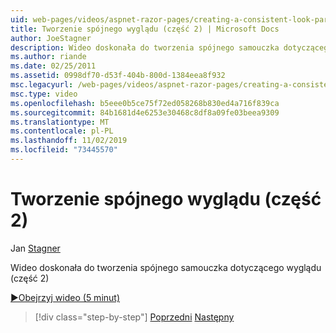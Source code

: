 ```yaml
---
uid: web-pages/videos/aspnet-razor-pages/creating-a-consistent-look-part-2
title: Tworzenie spójnego wyglądu (część 2) | Microsoft Docs
author: JoeStagner
description: Wideo doskonała do tworzenia spójnego samouczka dotyczącego wyglądu (część 2)
ms.author: riande
ms.date: 02/25/2011
ms.assetid: 0998df70-d53f-404b-800d-1384eea8f932
msc.legacyurl: /web-pages/videos/aspnet-razor-pages/creating-a-consistent-look-part-2
msc.type: video
ms.openlocfilehash: b5eee0b5ce75f72ed058268b830ed4a716f839ca
ms.sourcegitcommit: 84b1681d4e6253e30468c8df8a09fe03beea9309
ms.translationtype: MT
ms.contentlocale: pl-PL
ms.lasthandoff: 11/02/2019
ms.locfileid: "73445570"
---
```

# <a name="creating-a-consistent-look-part-2"></a>Tworzenie spójnego wyglądu (część 2)

Jan [Stagner](https://github.com/JoeStagner)

Wideo doskonała do tworzenia spójnego samouczka dotyczącego wyglądu (część 2)

[&#9654;Obejrzyj wideo (5 minut)](https://channel9.msdn.com/Blogs/ASP-NET-Site-Videos/creating-a-consistent-look-(part-2))

> [!div class="step-by-step"]
> [Poprzedni](creating-a-consistent-look-part-1.md)
> [Następny](working-with-forms-part-1.md)
